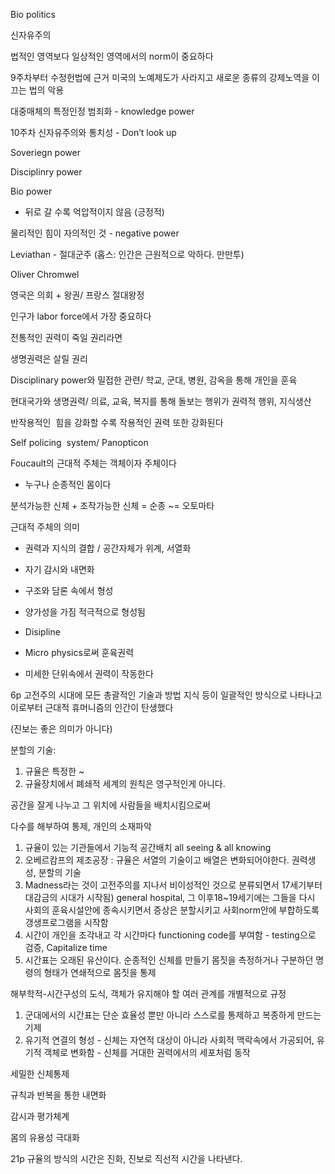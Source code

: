 Bio politics

신자유주의

법적인 영역보다 일상적인 영역에서의 norm이 중요하다

9주차부터 수정헌법에 근거 미국의 노예제도가 사라지고 새로운 종류의 강제노역을 이끄는 법의 악용

대중매체의 특정인정 범죄화 - knowledge power

10주차 신자유주의와 통치성 - Don’t look up

Soveriegn power

Disciplinry power

Bio power

- 뒤로 갈 수록 억압적이지 않음 (긍정적)

물리적인 힘이 자의적인 것 - negative power

Leviathan - 절대군주 (홉스: 인간은 근원적으로 악하다. 만만투)

Oliver Chromwel

영국은 의회 + 왕권/ 프랑스 절대왕정

인구가 labor force에서 가장 중요하다

전통적인 권력이 죽일 권리라면

생명권력은 살릴 권리

Disciplinary power와 밀접한 관련/ 학교, 군대, 병원, 감옥을 통해 개인을 훈육

현대국가와 생명권력/ 의료, 교육, 복지를 통해 돌보는 행위가 권력적 행위, 지식생산

반작용적인  힘을 강화할 수록 작용적인 권력 또한 강화된다

Self policing  system/ Panopticon

Foucault의 근대적 주체는 객체이자 주체이다

- 누구나 순종적인 몸이다

분석가능한 신체 + 조작가능한 신체 = 순종 ~= 오토마타

근대적 주체의 의미

- 권력과 지식의 결합 / 공간자체가 위계, 서열화
- 자기 감시와 내면화
- 구조와 담론 속에서 형성
- 양가성을 가짐 적극적으로 형성됨
- Disipline
- Micro physics로써 훈육권력

- 미세한 단위속에서 권력이 작동한다

6p 고전주의 시대에 모든 총괄적인 기술과 방법 지식 등이 일괄적인 방식으로 나타나고 이로부터 근대적 휴머니즘의 인간이 탄생했다

(진보는 좋은 의미가 아니다)

분할의 기술:

1. 규율은 특정한 ~
2. 규율장치에서 폐쇄적 세계의 원칙은 영구적인게 아니다.

공간을 잘게 나누고 그 위치에 사람들을 배치시킴으로써

다수를 해부하여 통제, 개인의 소재파악

1. 규율이 있는 기관들에서 기능적 공간배치 all seeing & all knowing
2. 오베르캄프의 제조공장 : 규율은 서열의 기술이고 배열은 변화되어야한다. 권력생성, 분할의 기술
3. Madness라는 것이 고전주의를 지나서 비이성적인 것으로 분류되면서 17세기부터 대감금의 시대가 시작됨) general hospital, 그 이후18~19세기에는 그들을 다시 사회의 훈육시설안에 종속시키면서 증상은 분할시키고 사회norm안에 부합하도록 갱생프로그램을 시작함
4. 시간이 개인을 조각내고 각 시간마다 functioning code를 부여함 - testing으로 검증, Capitalize time
5. 시간표는 오래된 유산이다. 순종적인 신체를 만들기 몸짓을 측정하거나 구분하던 명령의 형태가 연쇄적으로 몸짓을 통제

해부학적-시간구성의 도식, 객체가 유지해야 할 여러 관계를 개별적으로 규정

1. 군대에서의 시간표는 단순 효율성 뿐만 아니라 스스로를 통제하고 복종하게 만드는 기제
2. 유기적 연결의 형성 - 신체는 자연적 대상이 아니라 사회적 맥락속에서 가공되어, 유기적 객체로 변화함 - 신체를 거대한 권력에서의 세포처럼 동작

세밀한 신체통제

규칙과 반복을 통한 내면화

감시과 평가체계

몸의 유용성 극대화

21p 규율의 방식의 시간은 진화, 진보로 직선적 시간을 나타낸다.